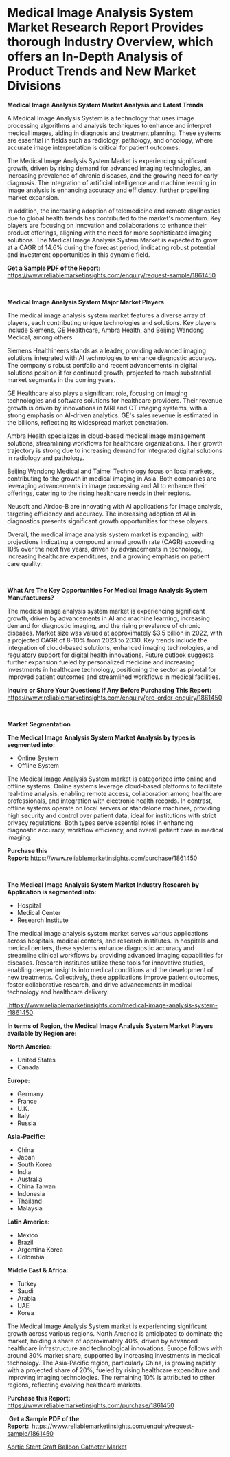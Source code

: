 <p><h1>Medical Image Analysis System Market Research Report Provides thorough Industry Overview, which offers an In-Depth Analysis of Product Trends and New Market Divisions</h1></p><p><strong>Medical Image Analysis System Market Analysis and Latest Trends</strong></p>
<p><p>A Medical Image Analysis System is a technology that uses image processing algorithms and analysis techniques to enhance and interpret medical images, aiding in diagnosis and treatment planning. These systems are essential in fields such as radiology, pathology, and oncology, where accurate image interpretation is critical for patient outcomes. </p><p>The Medical Image Analysis System Market is experiencing significant growth, driven by rising demand for advanced imaging technologies, an increasing prevalence of chronic diseases, and the growing need for early diagnosis. The integration of artificial intelligence and machine learning in image analysis is enhancing accuracy and efficiency, further propelling market expansion. </p><p>In addition, the increasing adoption of telemedicine and remote diagnostics due to global health trends has contributed to the market's momentum. Key players are focusing on innovation and collaborations to enhance their product offerings, aligning with the need for more sophisticated imaging solutions. The Medical Image Analysis System Market is expected to grow at a CAGR of 14.6% during the forecast period, indicating robust potential and investment opportunities in this dynamic field.</p></p>
<p><strong>Get a Sample PDF of the Report:&nbsp;</strong> <a href="https://www.reliablemarketinsights.com/enquiry/request-sample/1861450?utm_campaign=2441&utm_medium=2&utm_source=Github&utm_content=ia&utm_term=05032025&utm_id=medical-image-analysis-system">https://www.reliablemarketinsights.com/enquiry/request-sample/1861450</a></p>
<p>&nbsp;</p>
<p><strong>Medical Image Analysis System Major Market Players</strong></p>
<p><p>The medical image analysis system market features a diverse array of players, each contributing unique technologies and solutions. Key players include Siemens, GE Healthcare, Ambra Health, and Beijing Wandong Medical, among others.</p><p>Siemens Healthineers stands as a leader, providing advanced imaging solutions integrated with AI technologies to enhance diagnostic accuracy. The company's robust portfolio and recent advancements in digital solutions position it for continued growth, projected to reach substantial market segments in the coming years.</p><p>GE Healthcare also plays a significant role, focusing on imaging technologies and software solutions for healthcare providers. Their revenue growth is driven by innovations in MRI and CT imaging systems, with a strong emphasis on AI-driven analytics. GE's sales revenue is estimated in the billions, reflecting its widespread market penetration.</p><p>Ambra Health specializes in cloud-based medical image management solutions, streamlining workflows for healthcare organizations. Their growth trajectory is strong due to increasing demand for integrated digital solutions in radiology and pathology. </p><p>Beijing Wandong Medical and Taimei Technology focus on local markets, contributing to the growth in medical imaging in Asia. Both companies are leveraging advancements in image processing and AI to enhance their offerings, catering to the rising healthcare needs in their regions.</p><p>Neusoft and Airdoc-B are innovating with AI applications for image analysis, targeting efficiency and accuracy. The increasing adoption of AI in diagnostics presents significant growth opportunities for these players.</p><p>Overall, the medical image analysis system market is expanding, with projections indicating a compound annual growth rate (CAGR) exceeding 10% over the next five years, driven by advancements in technology, increasing healthcare expenditures, and a growing emphasis on patient care quality.</p></p>
<p>&nbsp;</p>
<p><strong>What Are The Key Opportunities For Medical Image Analysis System Manufacturers?</strong></p>
<p><p>The medical image analysis system market is experiencing significant growth, driven by advancements in AI and machine learning, increasing demand for diagnostic imaging, and the rising prevalence of chronic diseases. Market size was valued at approximately $3.5 billion in 2022, with a projected CAGR of 8-10% from 2023 to 2030. Key trends include the integration of cloud-based solutions, enhanced imaging technologies, and regulatory support for digital health innovations. Future outlook suggests further expansion fueled by personalized medicine and increasing investments in healthcare technology, positioning the sector as pivotal for improved patient outcomes and streamlined workflows in medical facilities.</p></p>
<p><strong>Inquire or Share Your Questions If Any Before Purchasing This Report:</strong> <a href="https://www.reliablemarketinsights.com/enquiry/pre-order-enquiry/1861450?utm_campaign=2441&utm_medium=2&utm_source=Github&utm_content=ia&utm_term=05032025&utm_id=medical-image-analysis-system">https://www.reliablemarketinsights.com/enquiry/pre-order-enquiry/1861450</a></p>
<p>&nbsp;</p>
<p><strong>Market Segmentation</strong></p>
<p><strong>The Medical Image Analysis System Market Analysis by types is segmented into:</strong></p>
<p><ul><li>Online System</li><li>Offline System</li></ul></p>
<p><p>The Medical Image Analysis System market is categorized into online and offline systems. Online systems leverage cloud-based platforms to facilitate real-time analysis, enabling remote access, collaboration among healthcare professionals, and integration with electronic health records. In contrast, offline systems operate on local servers or standalone machines, providing high security and control over patient data, ideal for institutions with strict privacy regulations. Both types serve essential roles in enhancing diagnostic accuracy, workflow efficiency, and overall patient care in medical imaging.</p></p>
<p><strong>Purchase this Report:&nbsp;</strong><a href="https://www.reliablemarketinsights.com/purchase/1861450?utm_campaign=2441&utm_medium=2&utm_source=Github&utm_content=ia&utm_term=05032025&utm_id=medical-image-analysis-system">https://www.reliablemarketinsights.com/purchase/1861450</a></p>
<p>&nbsp;</p>
<p><strong>The Medical Image Analysis System Market Industry Research by Application is segmented into:</strong></p>
<p><ul><li>Hospital</li><li>Medical Center</li><li>Research Institute</li></ul></p>
<p><p>The medical image analysis system market serves various applications across hospitals, medical centers, and research institutes. In hospitals and medical centers, these systems enhance diagnostic accuracy and streamline clinical workflows by providing advanced imaging capabilities for diseases. Research institutes utilize these tools for innovative studies, enabling deeper insights into medical conditions and the development of new treatments. Collectively, these applications improve patient outcomes, foster collaborative research, and drive advancements in medical technology and healthcare delivery.</p></p>
<p><a href="https://www.reliablemarketinsights.com/medical-image-analysis-system-r1861450?utm_campaign=2441&utm_medium=2&utm_source=Github&utm_content=ia&utm_term=05032025&utm_id=medical-image-analysis-system">&nbsp;https://www.reliablemarketinsights.com/medical-image-analysis-system-r1861450</a></p>
<p><strong>In terms of Region, the Medical Image Analysis System Market Players available by Region are:</strong></p>
<p>
    <p> <strong> North America: </strong>
        <ul>
            <li>United States</li>
            <li>Canada</li>
        </ul>
        </p> 
    <p> <strong> Europe: </strong>
        <ul>
            <li>Germany</li>
            <li>France</li>
            <li>U.K.</li>
            <li>Italy</li>
            <li>Russia</li>
        </ul>
        </p> 
    <p> <strong> Asia-Pacific: </strong>
        <ul>
            <li>China</li>
            <li>Japan</li>
            <li>South Korea</li>
            <li>India</li>
            <li>Australia</li>
            <li>China Taiwan</li>
            <li>Indonesia</li>
            <li>Thailand</li>
            <li>Malaysia</li>
        </ul>
        </p> 
    <p> <strong> Latin America: </strong>
        <ul>
            <li>Mexico</li>
            <li>Brazil</li>
            <li>Argentina Korea</li>
            <li>Colombia</li>
        </ul>
        </p> 
    <p> <strong> Middle East & Africa: </strong>
        <ul>
            <li>Turkey</li>
            <li>Saudi</li>
            <li>Arabia</li>
            <li>UAE</li>
            <li>Korea</li>
        </ul>
    </p>
    </p>
<p><p>The Medical Image Analysis System market is experiencing significant growth across various regions. North America is anticipated to dominate the market, holding a share of approximately 40%, driven by advanced healthcare infrastructure and technological innovations. Europe follows with around 30% market share, supported by increasing investments in medical technology. The Asia-Pacific region, particularly China, is growing rapidly with a projected share of 20%, fueled by rising healthcare expenditure and improving imaging technologies. The remaining 10% is attributed to other regions, reflecting evolving healthcare markets.</p></p>
<p><strong>Purchase this Report: </strong><a href="https://www.reliablemarketinsights.com/purchase/1861450?utm_campaign=2441&utm_medium=2&utm_source=Github&utm_content=ia&utm_term=05032025&utm_id=medical-image-analysis-system">https://www.reliablemarketinsights.com/purchase/1861450</a></p>
<p>&nbsp;<strong>Get a Sample PDF of the Report:&nbsp;&nbsp;</strong><a href="https://www.reliablemarketinsights.com/enquiry/request-sample/1861450?utm_campaign=2441&utm_medium=2&utm_source=Github&utm_content=ia&utm_term=05032025&utm_id=medical-image-analysis-system">https://www.reliablemarketinsights.com/enquiry/request-sample/1861450</a></p>
<p><strong></strong></p>
<p><p><a href="https://github.com/gullattedenna/Market-Research-Report-List-1/blob/main/aortic-stent-graft-balloon-catheter-market.md?utm_campaign=2441&utm_medium=2&utm_source=Github&utm_content=ia&utm_term=05032025&utm_id=medical-image-analysis-system">Aortic Stent Graft Balloon Catheter Market</a></p></p>